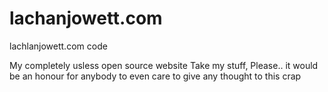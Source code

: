 # lachanjowett.com
lachlanjowett.com code

My completely usless open source website
Take my stuff, Please.. it would be an honour for anybody to even care to give any thought to this crap
